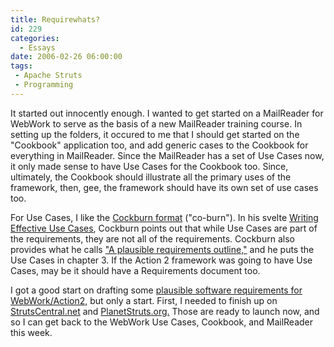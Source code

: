 ```yaml
---
title: Requirewhats?
id: 229
categories:
  - Essays
date: 2006-02-26 06:00:00
tags:
 - Apache Struts
 - Programming
---
```


It started out innocently enough. I wanted to get started on a MailReader for WebWork to serve as the basis of a new MailReader training course. In setting up the folders, it occured to me that I should get started on the "Cookbook" application too, and add generic cases to the Cookbook for everything in MailReader. Since the MailReader has a set of Use Cases now, it only made sense to have Use Cases for the Cookbook too. Since, ultimately, the Cookbook should illustrate all the primary uses of the framework, then, gee, the framework should have its own set of use cases too.

For Use Cases, I like the [Cockburn format](http://strutsuniversity.org/Use+Cases) ("co-burn"). In his svelte [Writing Effective Use Cases](http://www.amazon.com/exec/obidos/tg/detail/-/0201702258/apachesoftwar-20/), Cockburn points out that while Use Cases are part of the requirements, they are not all of the requirements. Cockburn also provides what he calls ["A plausible requirements outline,"](http://strutsuniversity.org/Requirements) and he puts the Use Cases in chapter 3\. If the Action 2 framework was going to have Use Cases, may be it should have a Requirements document too.

I got a good start on drafting some [plausible software requirements for WebWork/Action2,](http://strutsuniversity.org/Action2+Requirements) but only a start. First, I needed to finish up on [StrutsCentral.net](http://www.strutscentral.net/) and [PlanetStruts.org.](http://www.planetstruts.org/roller/) Those are ready to launch now, and so I can get back to the WebWork Use Cases, Cookbook, and MailReader this week.